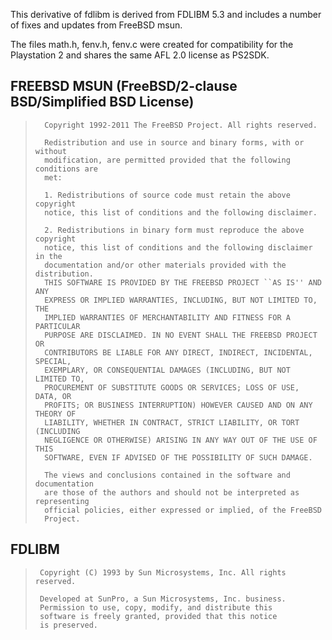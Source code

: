 This derivative of fdlibm is derived from FDLIBM 5.3 and includes a number of
fixes and updates from FreeBSD msun.

The files math.h, fenv.h, fenv.c were created for compatibility
for the Playstation 2 and shares the same AFL 2.0 license as PS2SDK.

## FREEBSD MSUN (FreeBSD/2-clause BSD/Simplified BSD License)

>       Copyright 1992-2011 The FreeBSD Project. All rights reserved.
>
>       Redistribution and use in source and binary forms, with or without
>       modification, are permitted provided that the following conditions are
>       met:
>
>       1. Redistributions of source code must retain the above copyright
>       notice, this list of conditions and the following disclaimer.
>
>       2. Redistributions in binary form must reproduce the above copyright
>       notice, this list of conditions and the following disclaimer in the
>       documentation and/or other materials provided with the distribution.
>       THIS SOFTWARE IS PROVIDED BY THE FREEBSD PROJECT ``AS IS'' AND ANY
>       EXPRESS OR IMPLIED WARRANTIES, INCLUDING, BUT NOT LIMITED TO, THE
>       IMPLIED WARRANTIES OF MERCHANTABILITY AND FITNESS FOR A PARTICULAR
>       PURPOSE ARE DISCLAIMED. IN NO EVENT SHALL THE FREEBSD PROJECT OR
>       CONTRIBUTORS BE LIABLE FOR ANY DIRECT, INDIRECT, INCIDENTAL, SPECIAL,
>       EXEMPLARY, OR CONSEQUENTIAL DAMAGES (INCLUDING, BUT NOT LIMITED TO,
>       PROCUREMENT OF SUBSTITUTE GOODS OR SERVICES; LOSS OF USE, DATA, OR
>       PROFITS; OR BUSINESS INTERRUPTION) HOWEVER CAUSED AND ON ANY THEORY OF
>       LIABILITY, WHETHER IN CONTRACT, STRICT LIABILITY, OR TORT (INCLUDING
>       NEGLIGENCE OR OTHERWISE) ARISING IN ANY WAY OUT OF THE USE OF THIS
>       SOFTWARE, EVEN IF ADVISED OF THE POSSIBILITY OF SUCH DAMAGE.
>
>       The views and conclusions contained in the software and documentation
>       are those of the authors and should not be interpreted as representing
>       official policies, either expressed or implied, of the FreeBSD
>       Project.

## FDLIBM

>      Copyright (C) 1993 by Sun Microsystems, Inc. All rights reserved.
>
>      Developed at SunPro, a Sun Microsystems, Inc. business.
>      Permission to use, copy, modify, and distribute this
>      software is freely granted, provided that this notice
>      is preserved.

